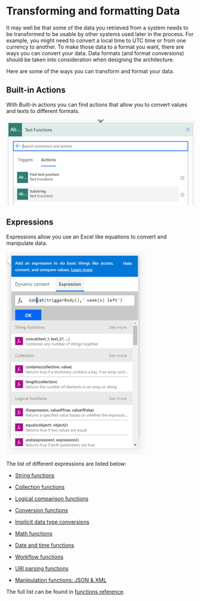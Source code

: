 # Transforming and formatting Data

It may well be that some of the data you retrieved from a system needs to be
transformed to be usable by other systems used later in the process. For
example, you might need to convert a local time to UTC time or from one currency
to another. To make those data to a format you want, there are ways you can
convert your data. Data formats (and format conversions) should be taken into
consideration when designing the architecture.

Here are some of the ways you can transform and format your data.

## Built-in Actions

With Built-in actions you can find actions that allow you to convert values and texts to
different formats.

![Built-in text function](media/text-function.png "Built-in text function")

## Expressions

Expressions allow you use an Excel like equations to convert and manipulate
data. 

![Example of concatinating strings with expression](media/using-expressions.png "Example of concatinating strings with expression")

The list of different expressions are listed below:

-   [String
    functions](https://docs.microsoft.com/en-us/azure/logic-apps/workflow-definition-language-functions-reference#string-functions)

-   [Collection
    functions](https://docs.microsoft.com/en-us/azure/logic-apps/workflow-definition-language-functions-reference#collection-functions)

-   [Logical comparison
    functions](https://docs.microsoft.com/en-us/azure/logic-apps/workflow-definition-language-functions-reference#logical-comparison-functions)

-   [Conversion
    functions](https://docs.microsoft.com/en-us/azure/logic-apps/workflow-definition-language-functions-reference#conversion-functions)

-   [Implicit data type
    conversions](https://docs.microsoft.com/en-us/azure/logic-apps/workflow-definition-language-functions-reference#implicit-data-type-conversions)

-   [Math
    functions](https://docs.microsoft.com/en-us/azure/logic-apps/workflow-definition-language-functions-reference#math-functions)

-   [Date and time
    functions](https://docs.microsoft.com/en-us/azure/logic-apps/workflow-definition-language-functions-reference#date-and-time-functions)

-   [Workflow
    functions](https://docs.microsoft.com/en-us/azure/logic-apps/workflow-definition-language-functions-reference#workflow-functions)

-   [URI parsing
    functions](https://docs.microsoft.com/en-us/azure/logic-apps/workflow-definition-language-functions-reference#uri-parsing-functions)

-   [Manipulation functions: JSON &
    XML](https://docs.microsoft.com/en-us/azure/logic-apps/workflow-definition-language-functions-reference#manipulation-functions-json--xml)

The full list can be found in [functions
reference](https://docs.microsoft.com/azure/logic-apps/workflow-definition-language-functions-reference).
